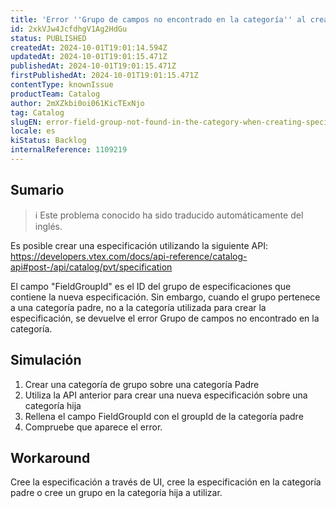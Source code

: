 ```yaml
---
title: 'Error ''Grupo de campos no encontrado en la categoría'' al crear una especificación a través de la API utilizando un grupo que pertenece a la categoría principal.'
id: 2xkVJw4JcfdhgV1Ag2HdGu
status: PUBLISHED
createdAt: 2024-10-01T19:01:14.594Z
updatedAt: 2024-10-01T19:01:15.471Z
publishedAt: 2024-10-01T19:01:15.471Z
firstPublishedAt: 2024-10-01T19:01:15.471Z
contentType: knownIssue
productTeam: Catalog
author: 2mXZkbi0oi061KicTExNjo
tag: Catalog
slugEN: error-field-group-not-found-in-the-category-when-creating-specification-via-api-using-group-that-belongs-to-parent-category
locale: es
kiStatus: Backlog
internalReference: 1109219
---
```


## Sumario

>ℹ️ Este problema conocido ha sido traducido automáticamente del inglés.


Es posible crear una especificación utilizando la siguiente API:
https://developers.vtex.com/docs/api-reference/catalog-api#post-/api/catalog/pvt/specification

El campo "FieldGroupId" es el ID del grupo de especificaciones que contiene la nueva especificación. Sin embargo, cuando el grupo pertenece a una categoría padre, no a la categoría utilizada para crear la especificación, se devuelve el error Grupo de campos no encontrado en la categoría.


##

## Simulación



1. Crear una categoría de grupo sobre una categoría Padre
2. Utiliza la API anterior para crear una nueva especificación sobre una categoría hija
3. Rellena el campo FieldGroupId con el groupId de la categoría padre
4. Compruebe que aparece el error.



## Workaround


Cree la especificación a través de UI, cree la especificación en la categoría padre o cree un grupo en la categoría hija a utilizar.





